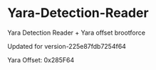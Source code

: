 # Yara-Detection-Reader
Yara Detection Reader + Yara offset brootforce

Updated for version-225e87fdb7254f64

Yara Offset: 0x285F64
